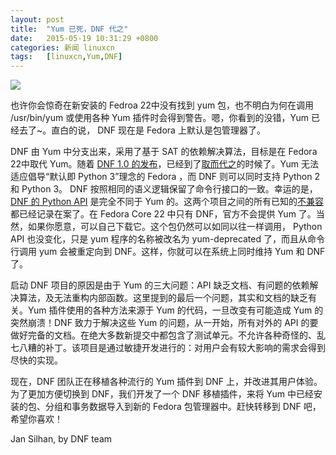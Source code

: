 ```yaml
---
layout: post
title:	"Yum 已死，DNF 代之"
date:	2015-05-19 10:31:29 +0800 
categories:	新闻 linuxcn 
tags:	[linuxcn,Yum,DNF]
---
```



![](/Asserts/Images//attachment/album/201505/19/103032wuu8o9ufuobmu302.png)


也许你会惊奇在新安装的 Fedroa 22中没有找到 yum 包，也不明白为何在调用 /usr/bin/yum 或使用各种 Yum 插件时会得到警告。嗯，你看到的没错，Yum 已经去了~。直白的说， DNF 现在是 Fedora 上默认是包管理器了。


DNF 由 Yum 中分支出来，采用了基于 SAT 的依赖解决算法，目标是在 Fedora 22中取代 Yum。随着 [DNF 1.0 的发布](http://dnf.baseurl.org/2015/05/11/dnf-1-0-and-dnf-plugins-core-0-1-7-released/)，已经到了[取而代之](http://fedoraproject.org/wiki/Changes/ReplaceYumWithDNF)的时候了。Yum 无法适应倡导“默认即 Python 3”理念的 Fedora ，而 DNF 则可以同时支持 Python 2 和 Python 3。 DNF 按照相同的语义逻辑保留了命令行接口的一致。幸运的是，[DNF 的 Python API](http://dnf.readthedocs.org/en/latest/use_cases.html) 是完全不同于 Yum 的。这两个项目之间的所有已知的[不兼容](http://dnf.readthedocs.org/en/latest/cli_vs_yum.html)都已经记录在案了。在 Fedora Core 22 中只有 DNF，官方不会提供 Yum 了。当然，如果你愿意，可以自己下载它。这个包仍然可以如同以往一样调用， Python API 也没变化，只是 yum 程序的名称被改名为 yum-deprecated 了，而且从命令行调用 yum 会被重定向到 DNF。这样，你就可以在系统上同时维持 Yum 和 DNF 了。


启动 DNF 项目的原因是由于 Yum 的三大问题：API 缺乏文档、有问题的依赖解决算法，及无法重构内部函数。这里提到的最后一个问题，其实和文档的缺乏有关。Yum 插件使用的各种方法来源于 Yum 的代码，一旦改变有可能造成 Yum 的突然崩溃！DNF 致力于解决这些 Yum 的问题，从一开始，所有对外的 API 的要做好完备的文档。在绝大多数新提交中都包含了测试单元。不允许各种奇怪的、乱七八糟的补丁。该项目是通过敏捷开发进行的：对用户会有较大影响的需求会得到尽快的实现。


现在，DNF 团队正在移植各种流行的 Yum 插件到 DNF 上，并改进其用户体验。为了更加方便切换到 DNF，我们开发了一个 DNF 移植插件，来将 Yum 中已经安装的包、分组和事务数据导入到新的 Fedora 包管理器中。赶快转移到 DNF 吧，希望你喜欢！


 


Jan Silhan, by DNF team
